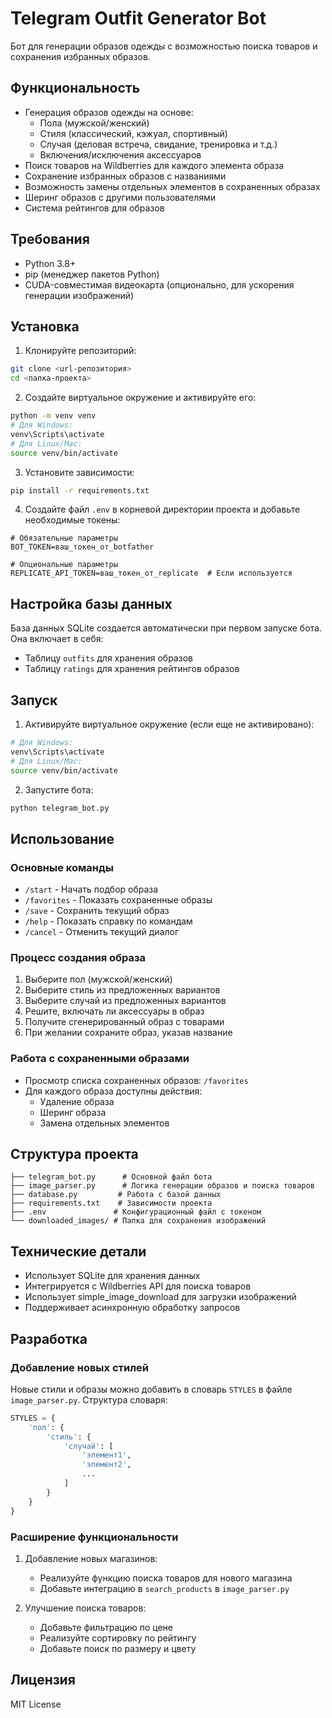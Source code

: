 # Telegram Outfit Generator Bot

Бот для генерации образов одежды с возможностью поиска товаров и сохранения избранных образов.

## Функциональность

- Генерация образов одежды на основе:
  - Пола (мужской/женский)
  - Стиля (классический, кэжуал, спортивный)
  - Случая (деловая встреча, свидание, тренировка и т.д.)
  - Включения/исключения аксессуаров
- Поиск товаров на Wildberries для каждого элемента образа
- Сохранение избранных образов с названиями
- Возможность замены отдельных элементов в сохраненных образах
- Шеринг образов с другими пользователями
- Система рейтингов для образов

## Требования

- Python 3.8+
- pip (менеджер пакетов Python)
- CUDA-совместимая видеокарта (опционально, для ускорения генерации изображений)

## Установка

1. Клонируйте репозиторий:
```bash
git clone <url-репозитория>
cd <папка-проекта>
```

2. Создайте виртуальное окружение и активируйте его:
```bash
python -m venv venv
# Для Windows:
venv\Scripts\activate
# Для Linux/Mac:
source venv/bin/activate
```

3. Установите зависимости:
```bash
pip install -r requirements.txt
```

4. Создайте файл `.env` в корневой директории проекта и добавьте необходимые токены:
```
# Обязательные параметры
BOT_TOKEN=ваш_токен_от_botfather

# Опциональные параметры
REPLICATE_API_TOKEN=ваш_токен_от_replicate  # Если используется
```

## Настройка базы данных

База данных SQLite создается автоматически при первом запуске бота. Она включает в себя:
- Таблицу `outfits` для хранения образов
- Таблицу `ratings` для хранения рейтингов образов

## Запуск

1. Активируйте виртуальное окружение (если еще не активировано):
```bash
# Для Windows:
venv\Scripts\activate
# Для Linux/Mac:
source venv/bin/activate
```

2. Запустите бота:
```bash
python telegram_bot.py
```

## Использование

### Основные команды

- `/start` - Начать подбор образа
- `/favorites` - Показать сохраненные образы
- `/save` - Сохранить текущий образ
- `/help` - Показать справку по командам
- `/cancel` - Отменить текущий диалог

### Процесс создания образа

1. Выберите пол (мужской/женский)
2. Выберите стиль из предложенных вариантов
3. Выберите случай из предложенных вариантов
4. Решите, включать ли аксессуары в образ
5. Получите сгенерированный образ с товарами
6. При желании сохраните образ, указав название

### Работа с сохраненными образами

- Просмотр списка сохраненных образов: `/favorites`
- Для каждого образа доступны действия:
  - Удаление образа
  - Шеринг образа
  - Замена отдельных элементов

## Структура проекта

```
├── telegram_bot.py      # Основной файл бота
├── image_parser.py      # Логика генерации образов и поиска товаров
├── database.py         # Работа с базой данных
├── requirements.txt    # Зависимости проекта
├── .env               # Конфигурационный файл с токеном
└── downloaded_images/ # Папка для сохранения изображений
```

## Технические детали

- Использует SQLite для хранения данных
- Интегрируется с Wildberries API для поиска товаров
- Использует simple_image_download для загрузки изображений
- Поддерживает асинхронную обработку запросов

## Разработка

### Добавление новых стилей

Новые стили и образы можно добавить в словарь `STYLES` в файле `image_parser.py`. Структура словаря:

```python
STYLES = {
    'пол': {
        'стиль': {
            'случай': [
                'элемент1',
                'элемент2',
                ...
            ]
        }
    }
}
```

### Расширение функциональности

1. Добавление новых магазинов:
   - Реализуйте функцию поиска товаров для нового магазина
   - Добавьте интеграцию в `search_products` в `image_parser.py`

2. Улучшение поиска товаров:
   - Добавьте фильтрацию по цене
   - Реализуйте сортировку по рейтингу
   - Добавьте поиск по размеру и цвету

## Лицензия

MIT License 